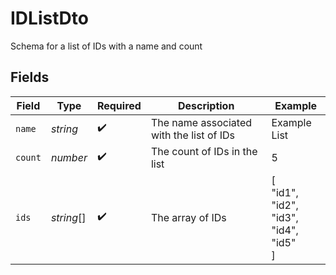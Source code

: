 # IDListDto

Schema for a list of IDs with a name and count


## Fields

| Field                                    | Type                                     | Required                                 | Description                              | Example                                  |
| ---------------------------------------- | ---------------------------------------- | ---------------------------------------- | ---------------------------------------- | ---------------------------------------- |
| `name`                                   | *string*                                 | :heavy_check_mark:                       | The name associated with the list of IDs | Example List                             |
| `count`                                  | *number*                                 | :heavy_check_mark:                       | The count of IDs in the list             | 5                                        |
| `ids`                                    | *string*[]                               | :heavy_check_mark:                       | The array of IDs                         | [<br/>"id1",<br/>"id2",<br/>"id3",<br/>"id4",<br/>"id5"<br/>] |